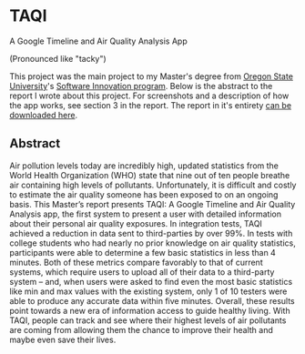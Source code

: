 # TAQI

A Google Timeline and Air Quality Analysis App

(Pronounced like "tacky")

This project was the main project to my Master's degree from [Oregon State University](https://oregonstate.edu)'s [Software Innovation program](https://research.engr.oregonstate.edu/si-lab/).
Below is the abstract to the report I wrote about this project.
For screenshots and a description of how the app works, see section 3 in the report.
The report in it's entirety [can be downloaded here](https://s3.us-west-2.amazonaws.com/samlichlyter.com-binaries/docs/TAQI+Report.pdf).

## Abstract

Air pollution levels today are incredibly high, updated statistics from the World Health Organization (WHO) state that nine out of ten people breathe air containing high levels of pollutants.
Unfortunately, it is difficult and costly to estimate the air quality someone has been exposed to on an ongoing basis.
This Master’s report presents TAQI: A Google Timeline and Air Quality Analysis app, the first system to present a user with detailed information about their personal air quality exposures.
In integration tests, TAQI achieved a reduction in data sent to third-parties by over 99%.
In tests with college students who had nearly no prior knowledge on air quality statistics, participants were able to determine a few basic statistics in less than 4 minutes.
Both of these metrics compare favorably to that of current systems, which require users to upload all of their data to a third-party system – and, when users were asked to find even the most basic statistics like min and max values with the existing system, only 1 of 10 testers were able to produce any accurate data within five minutes.
Overall, these results point towards a new era of information access to guide healthy living.
With TAQI, people can track and see where their highest levels of air pollutants are coming from allowing them the chance to improve their health and maybe even save their lives.

